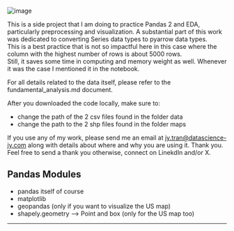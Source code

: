 ![image](https://github.com/user-attachments/assets/b63e85d2-f2ec-4477-b1b0-fa70caf5efa5)


This is a side project that I am doing to practice Pandas 2 and EDA, particularly preprocessing and visualization. 
A substantial part of this work was dedicated to converting Series data types to pyarrow data types.  
This is a best practice that is not so impactful here in this case where the column with the highest number of rows is about 5000 rows.  
Still, it saves some time in computing and memory weight as well. Whenever it was the case I mentioned it in the notebook.

For all details related to the data itself, please refer to the fundamental_analysis.md document. 

After you downloaded the code locally, make sure to:
- change the path of the 2 csv files found in the folder data
- change the path to the 2 shp files found in the folder maps

If you use any of my work, please send me an email at jy.tran@datascience-jy.com along with details about where and why you are using it. Thank you.
Feel free to send a thank you otherwise, connect on LinekdIn and/or X.

## Pandas Modules
- pandas itself of course
- matplotlib
- geopandas (only if you want to visualize the US map)
- shapely.geometry
  --> Point and box (only for the US map too)



---
